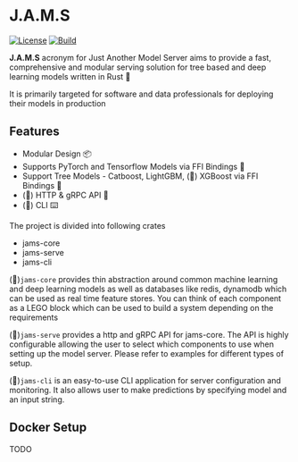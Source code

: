 # J.A.M.S 

[![License](https://img.shields.io/badge/License-Apache_2.0-blue.svg)](https://opensource.org/licenses/Apache-2.0) 
[![Build](https://github.com/gagansingh894/jams-rs/actions/workflows/build.yml/badge.svg?branch=main)](https://github.com/gagansingh894/jams-rs/actions/workflows/build.yml)


**J.A.M.S** acronym for Just Another Model Server aims to provide a fast, comprehensive and modular serving solution for tree based and deep learning models written in Rust 🦀

It is primarily targeted for software and data professionals for deploying their models in production

## Features
- Modular Design 📦
- Supports PyTorch and Tensorflow Models via FFI Bindings 🤖
- Support Tree Models - Catboost, LightGBM, (🚧) XGBoost via FFI Bindings 🌳
- (🚧) HTTP & gRPC API 🚀
- (🚧) CLI ⌨️ 


The project is divided into following crates

- jams-core
- jams-serve
- jams-cli

(🚧)`jams-core` provides thin abstraction around common machine learning and deep learning models as well as databases like redis, dynamodb which can be used as real time feature stores. You can think of each component as a LEGO block which can be used to build a system depending on the requirements

(🚧)`jams-serve` provides a http and gRPC API  for jams-core. The API is highly configurable allowing the user to select which components to use when setting up the model server. Please refer to examples for different types of setup.

(🚧)`jams-cli` is an easy-to-use CLI application for server configuration and monitoring. It also allows user to make predictions by specifying model and an input string.

## Docker Setup
TODO

